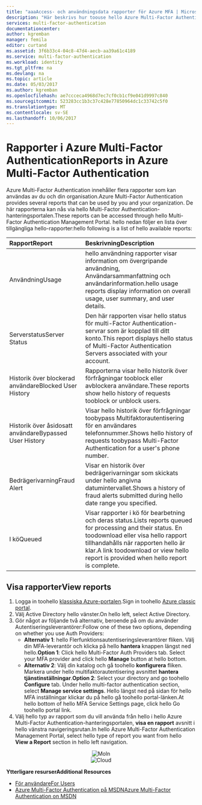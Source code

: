 ```yaml
---
title: "aaaAccess- och användningsdata rapporter för Azure MFA | Microsoft Docs"
description: "Här beskrivs hur toouse hello Azure Multi-Factor Authentication-funktionen - rapporter."
services: multi-factor-authentication
documentationcenter: 
author: kgremban
manager: femila
editor: curtand
ms.assetid: 3f6b33c4-04c8-47d4-aecb-aa39a61c4189
ms.service: multi-factor-authentication
ms.workload: identity
ms.tgt_pltfrm: na
ms.devlang: na
ms.topic: article
ms.date: 05/03/2017
ms.author: kgremban
ms.openlocfilehash: ae7ccceca4968d7ec7cf0cb1cf9e041d9997c840
ms.sourcegitcommit: 523283cc1b3c37c428e77850964dc1c33742c5f0
ms.translationtype: MT
ms.contentlocale: sv-SE
ms.lasthandoff: 10/06/2017
---
```

# <a name="reports-in-azure-multi-factor-authentication"></a><span data-ttu-id="69ca9-103">Rapporter i Azure Multi-Factor Authentication</span><span class="sxs-lookup"><span data-stu-id="69ca9-103">Reports in Azure Multi-Factor Authentication</span></span>
<span data-ttu-id="69ca9-104">Azure Multi-Factor Authentication innehåller flera rapporter som kan användas av du och din organisation.</span><span class="sxs-lookup"><span data-stu-id="69ca9-104">Azure Multi-Factor Authentication provides several reports that can be used by you and your organization.</span></span> <span data-ttu-id="69ca9-105">De här rapporterna kan nås via hello Multi-Factor Authentication-hanteringsportalen.</span><span class="sxs-lookup"><span data-stu-id="69ca9-105">These reports can be accessed through hello Multi-Factor Authentication Management Portal.</span></span> <span data-ttu-id="69ca9-106">hello nedan följer en lista över tillgängliga hello-rapporter:</span><span class="sxs-lookup"><span data-stu-id="69ca9-106">hello following is a list of hello available reports:</span></span>

| <span data-ttu-id="69ca9-107">Rapport</span><span class="sxs-lookup"><span data-stu-id="69ca9-107">Report</span></span> | <span data-ttu-id="69ca9-108">Beskrivning</span><span class="sxs-lookup"><span data-stu-id="69ca9-108">Description</span></span> |
|:--- |:--- |
| <span data-ttu-id="69ca9-109">Användning</span><span class="sxs-lookup"><span data-stu-id="69ca9-109">Usage</span></span> |<span data-ttu-id="69ca9-110">hello användning rapporter visar information om övergripande användning, Användarsammanfattning och användarinformation.</span><span class="sxs-lookup"><span data-stu-id="69ca9-110">hello usage reports display information on overall usage, user summary, and user details.</span></span> |
| <span data-ttu-id="69ca9-111">Serverstatus</span><span class="sxs-lookup"><span data-stu-id="69ca9-111">Server Status</span></span> |<span data-ttu-id="69ca9-112">Den här rapporten visar hello status för multi-Factor Authentication-servrar som är kopplad till ditt konto.</span><span class="sxs-lookup"><span data-stu-id="69ca9-112">This report displays hello status of Multi-Factor Authentication Servers associated with your account.</span></span> |
| <span data-ttu-id="69ca9-113">Historik över blockerad användare</span><span class="sxs-lookup"><span data-stu-id="69ca9-113">Blocked User History</span></span> |<span data-ttu-id="69ca9-114">Rapporterna visar hello historik över förfrågningar tooblock eller avblockera användare.</span><span class="sxs-lookup"><span data-stu-id="69ca9-114">These reports show hello history of requests tooblock or unblock users.</span></span> |
| <span data-ttu-id="69ca9-115">Historik över åsidosatt användare</span><span class="sxs-lookup"><span data-stu-id="69ca9-115">Bypassed User History</span></span> |<span data-ttu-id="69ca9-116">Visar hello historik över förfrågningar toobypass Multifaktorautentisering för en användares telefonnummer.</span><span class="sxs-lookup"><span data-stu-id="69ca9-116">Shows hello history of requests toobypass Multi-Factor Authentication for a user's phone number.</span></span> |
| <span data-ttu-id="69ca9-117">Bedrägerivarning</span><span class="sxs-lookup"><span data-stu-id="69ca9-117">Fraud Alert</span></span> |<span data-ttu-id="69ca9-118">Visar en historik över bedrägerivarningar som skickats under hello angivna datumintervallet.</span><span class="sxs-lookup"><span data-stu-id="69ca9-118">Shows a history of fraud alerts submitted during hello date range you specified.</span></span> |
| <span data-ttu-id="69ca9-119">I kö</span><span class="sxs-lookup"><span data-stu-id="69ca9-119">Queued</span></span> |<span data-ttu-id="69ca9-120">Visar rapporter i kö för bearbetning och deras status.</span><span class="sxs-lookup"><span data-stu-id="69ca9-120">Lists reports queued for processing and their status.</span></span> <span data-ttu-id="69ca9-121">En toodownload eller visa hello rapport tillhandahålls när rapporten hello är klar.</span><span class="sxs-lookup"><span data-stu-id="69ca9-121">A link toodownload or view hello report is provided when hello report is complete.</span></span> |

## <a name="view-reports"></a><span data-ttu-id="69ca9-122">Visa rapporter</span><span class="sxs-lookup"><span data-stu-id="69ca9-122">View reports</span></span>
1. <span data-ttu-id="69ca9-123">Logga in toohello [klassiska Azure-portalen](https://manage.windowsazure.com).</span><span class="sxs-lookup"><span data-stu-id="69ca9-123">Sign in toohello [Azure classic portal](https://manage.windowsazure.com).</span></span>
2. <span data-ttu-id="69ca9-124">Välj Active Directory hello vänster.</span><span class="sxs-lookup"><span data-stu-id="69ca9-124">On hello left, select Active Directory.</span></span>
3. <span data-ttu-id="69ca9-125">Gör något av följande två alternativ, beroende på om du använder Autentiseringsleverantörer:</span><span class="sxs-lookup"><span data-stu-id="69ca9-125">Follow one of these two options, depending on whether you use Auth Providers:</span></span>
   * <span data-ttu-id="69ca9-126">**Alternativ 1**: hello Flerfunktionsautentiseringsleverantörer fliken. Välj din MFA-leverantör och klicka på hello **hantera** knappen längst ned hello.</span><span class="sxs-lookup"><span data-stu-id="69ca9-126">**Option 1**: Click hello Multi-Factor Auth Providers tab. Select your MFA provider and click hello **Manage** button at hello bottom.</span></span>
   * <span data-ttu-id="69ca9-127">**Alternativ 2**: Välj din katalog och gå toohello **konfigurera** fliken. Markera under hello multifaktorautentisering avsnittet **hantera tjänstinställningar**.</span><span class="sxs-lookup"><span data-stu-id="69ca9-127">**Option 2**: Select your directory and go toohello **Configure** tab. Under hello multi-factor authentication section, select **Manage service settings**.</span></span> <span data-ttu-id="69ca9-128">Hello längst ned på sidan för hello MFA inställningar klickar du på hello gå toohello portal-länken.</span><span class="sxs-lookup"><span data-stu-id="69ca9-128">At hello bottom of hello MFA Service Settings page, click hello Go toohello portal link.</span></span>
4. <span data-ttu-id="69ca9-129">Välj hello typ av rapport som du vill använda från hello i hello Azure Multi-Factor Authentication-hanteringsportalen, **visa en rapport** avsnitt i hello vänstra navigeringsrutan.</span><span class="sxs-lookup"><span data-stu-id="69ca9-129">In hello Azure Multi-Factor Authentication Management Portal, select hello type of report you want from hello **View a Report** section in hello left navigation.</span></span>

<span data-ttu-id="69ca9-130"><center>![Moln](./media/multi-factor-authentication-manage-reports/report.png)</center></span><span class="sxs-lookup"><span data-stu-id="69ca9-130"><center>![Cloud](./media/multi-factor-authentication-manage-reports/report.png)</center></span></span>


<span data-ttu-id="69ca9-131">**Ytterligare resurser**</span><span class="sxs-lookup"><span data-stu-id="69ca9-131">**Additional Resources**</span></span>

* [<span data-ttu-id="69ca9-132">För användare</span><span class="sxs-lookup"><span data-stu-id="69ca9-132">For Users</span></span>](end-user/multi-factor-authentication-end-user.md)
* [<span data-ttu-id="69ca9-133">Azure Multi-Factor Authentication på MSDN</span><span class="sxs-lookup"><span data-stu-id="69ca9-133">Azure Multi-Factor Authentication on MSDN</span></span>](https://msdn.microsoft.com/library/azure/dn249471.aspx)
